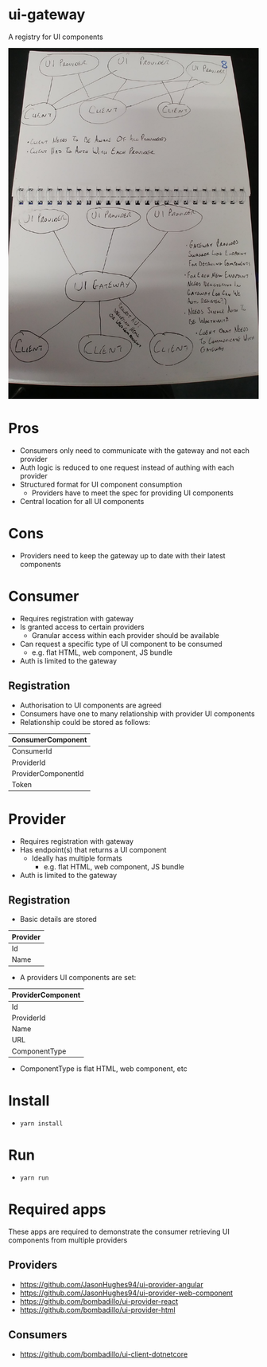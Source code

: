 # ui-gateway

A registry for UI components

![Diagram](/README_DIAGRAM.jpg)

# Pros

- Consumers only need to communicate with the gateway and not each provider
- Auth logic is reduced to one request instead of authing with each provider
- Structured format for UI component consumption
  - Providers have to meet the spec for providing UI components
- Central location for all UI components

# Cons

- Providers need to keep the gateway up to date with their latest components

# Consumer

- Requires registration with gateway
- Is granted access to certain providers
  - Granular access within each provider should be available
- Can request a specific type of UI component to be consumed
  - e.g. flat HTML, web component, JS bundle
- Auth is limited to the gateway

## Registration

- Authorisation to UI components are agreed
- Consumers have one to many relationship with provider UI components
- Relationship could be stored as follows:

| **ConsumerComponent** |
| --------------------- |
| ConsumerId            |
| ProviderId            |
| ProviderComponentId   |
| Token                 |

# Provider

- Requires registration with gateway
- Has endpoint(s) that returns a UI component
  - Ideally has multiple formats
    - e.g. flat HTML, web component, JS bundle
- Auth is limited to the gateway

## Registration

- Basic details are stored

| **Provider** |
| ------------ |
| Id           |
| Name         |

- A providers UI components are set:

| **ProviderComponent** |
| --------------------- |
| Id                    |
| ProviderId            |
| Name                  |
| URL                   |
| ComponentType         |

- ComponentType is flat HTML, web component, etc

# Install

- `yarn install`

# Run

- `yarn run`

# Required apps

These apps are required to demonstrate the consumer retrieving UI components from multiple providers

## Providers

- https://github.com/JasonHughes94/ui-provider-angular
- https://github.com/JasonHughes94/ui-provider-web-component
- https://github.com/bombadillo/ui-provider-react
- https://github.com/bombadillo/ui-provider-html

## Consumers

- https://github.com/bombadillo/ui-client-dotnetcore
